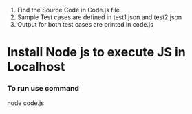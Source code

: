 1. Find the Source Code in Code.js file
2. Sample Test cases are defined in test1.json and test2.json
3. Output for both test cases are printed in code.js

<h1>Install Node js to execute JS in Localhost</h1>
<h3>To run use command</h3>
  node code.js
